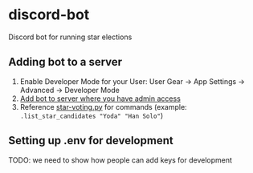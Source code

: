 # discord-bot
Discord bot for running star elections


## Adding bot to a server

1. Enable Developer Mode for your User: User Gear -> App Settings -> Advanced -> Developer Mode
1. [Add bot to server where you have admin access](https://discord.com/oauth2/authorize?client_id=1019135068805005333&permissions=534723950656&scope=bot%20applications.commands)
1. Reference [star-voting.py](https://github.com/Equal-Vote/discord-bot/blob/main/star-voting.py) for commands (example: ``.list_star_candidates "Yoda" "Han Solo"``)

## Setting up .env for development

TODO: we need to show how people can add keys for development